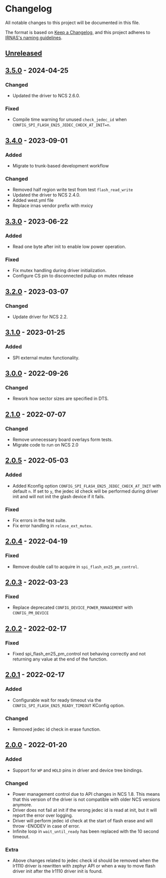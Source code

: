 # Changelog

All notable changes to this project will be documented in this file.

The format is based on [Keep a Changelog](https://keepachangelog.com/en/1.0.0/),
and this project adheres to
[IRNAS's naming guidelines](https://github.com/IRNAS/irnas-core/blob/master/GITHUB_NAMING_GUIDELINES.md).

## [Unreleased]

## [3.5.0] - 2024-04-25

### Changed

- Updated the driver to NCS 2.6.0.

### Fixed

- Compile time warning for unused `check_jedec_id` when `CONFIG_SPI_FLASH_EN25_JEDEC_CHECK_AT_INIT=n`.

## [3.4.0] - 2023-09-01

### Added

- Migrate to trunk-based development workflow

### Changed

- Removed half region write test from test `flash_read_write`
- Updated the driver to NCS 2.4.0.
- Added west.yml file
- Replace irnas vendor prefix with mxicy

## [3.3.0] - 2023-06-22

### Added

- Read one byte after init to enable low power operation.

### Fixed

- Fix mutex handling during driver initialization.
- Configure CS pin to disconnected pullup on mutex release

## [3.2.0] - 2023-03-07

### Changed

- Update driver for NCS 2.2.

## [3.1.0] - 2023-01-25

### Added

- SPI external mutex functionality.

## [3.0.0] - 2022-09-26

### Changed

- Rework how sector sizes are specified in DTS.

## [2.1.0] - 2022-07-07

### Changed

- Remove unnecessary board overlays form tests.
- Migrate code to run on NCS 2.0

## [2.0.5] - 2022-05-03

### Added

- Added Kconfig option `CONFIG_SPI_FLASH_EN25_JEDEC_CHECK_AT_INIT` with default
  `n`. If set to `y`, the jedec id check will be performed during driver init
  and will not init the glash device if it fails.

### Fixed

- Fix errors in the test suite.
- Fix error handling in `relese_ext_mutex`.

## [2.0.4] - 2022-04-19

### Fixed

- Remove double call to acquire in `spi_flash_en25_pm_control`.

## [2.0.3] - 2022-03-23

### Fixed

- Replace deprecated `CONFIG_DEVICE_POWER_MANAGEMENT` with `CONFIG_PM_DEVICE`

## [2.0.2] - 2022-02-17

### Fixed

- Fixed spi_flash_en25_pm_control not behaving correctly and not returning any
  value at the end of the function.

## [2.0.1] - 2022-02-17

### Added

- Configurable wait for ready timeout via the
  `CONFIG_SPI_FLASH_EN25_READY_TIMEOUT` KConfig option.

### Changed

- Removed jedec id check in erase function.

## [2.0.0] - 2022-01-20

### Added

- Support for `WP` and `HOLD` pins in driver and device tree bindings.

### Changed

- Power management control due to API changes in NCS 1.8. This means that this
  version of the driver is not compatible with older NCS versions anymore.
- Driver does not fail at init if the wrong jedec id is read at init, but it
  will report the error over logging.
- Driver will perform jedec id check at the start of flash erase and will throw
  \-ENODEV in case of error.
- Infinite loop in `wait_until_ready` has been replaced with the 10 second
  timeout.

### Extra

- Above changes related to jedec check id should be removed when the lr1110
  driver is rewritten with zephyr API or when a way to move flash driver init
  after the lr1110 driver init is found.

[unreleased]: https://github.com/IRNAS/zephyr-spi-flash-en25-driver/compare/v3.5.0...HEAD
[3.5.0]: https://github.com/IRNAS/zephyr-spi-flash-en25-driver/compare/v3.4.0...v3.5.0
[3.4.0]: https://github.com/IRNAS/zephyr-spi-flash-en25-driver/compare/v3.3.0...v3.4.0
[3.3.0]: https://github.com/IRNAS/zephyr-spi-flash-en25-driver/compare/v3.2.0...v3.3.0
[3.2.0]: https://github.com/IRNAS/zephyr-spi-flash-en25-driver/compare/v3.1.0...v3.2.0
[3.1.0]: https://github.com/IRNAS/zephyr-spi-flash-en25-driver/compare/v3.0.0...v3.1.0
[3.0.0]: https://github.com/IRNAS/zephyr-spi-flash-en25-driver/compare//v2.1.0...v3.0.0
[2.1.0]: https://github.com/IRNAS/zephyr-spi-flash-en25-driver/compare/v2.0.5.../v2.1.0
[2.0.5]: https://github.com/IRNAS/zephyr-spi-flash-en25-driver/compare/v2.0.4.../v2.0.5
[2.0.4]: https://github.com/IRNAS/zephyr-spi-flash-en25-driver/compare/v2.0.3.../v2.0.4
[2.0.3]: https://github.com/IRNAS/zephyr-spi-flash-en25-driver/compare/v2.0.2.../v2.0.3
[2.0.2]: https://github.com/IRNAS/zephyr-spi-flash-en25-driver/compare/v2.0.1.../v2.0.2
[2.0.1]: https://github.com/IRNAS/zephyr-spi-flash-en25-driver/compare/v2.0.0.../v2.0.1
[2.0.0]: https://github.com/IRNAS/zephyr-spi-flash-en25-driver/compare/v1.1.1.../v2.0.0
